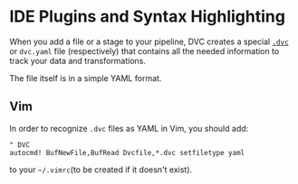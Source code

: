# IDE Plugins and Syntax Highlighting

When you add a file or a stage to your pipeline, DVC creates a special
[`.dvc`](/doc/user-guide/dvc-files-and-directories#dvc-files) or `dvc.yaml` file
(respectively) that contains all the needed information to track your data and
transformations.

The file itself is in a simple YAML format.

## Vim

In order to recognize `.dvc` files as YAML in Vim, you should add:

```vim
" DVC
autocmd! BufNewFile,BufRead Dvcfile,*.dvc setfiletype yaml
```

to your `~/.vimrc`(to be created if it doesn't exist).
